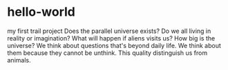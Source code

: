 # hello-world
my first trail project
Does the parallel universe exists?
Do we all living in reality or imagination?
What will happen if aliens visits us?
How big is the universe?
We think about questions that's beyond daily life. We think about them because they cannot be unthink. This quality distinguish us from animals.
